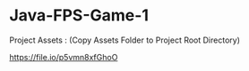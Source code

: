 # Java-FPS-Game-1

Project Assets :
(Copy Assets Folder to Project Root Directory)

https://file.io/p5vmn8xfGhoO

